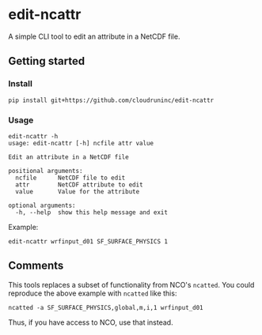 # edit-ncattr

A simple CLI tool to edit an attribute in a NetCDF file.

## Getting started

### Install

```
pip install git+https://github.com/cloudruninc/edit-ncattr
```

### Usage

```
edit-ncattr -h
usage: edit-ncattr [-h] ncfile attr value

Edit an attribute in a NetCDF file

positional arguments:
  ncfile      NetCDF file to edit
  attr        NetCDF attribute to edit
  value       Value for the attribute

optional arguments:
  -h, --help  show this help message and exit
```

Example:

```
edit-ncattr wrfinput_d01 SF_SURFACE_PHYSICS 1
```

## Comments

This tools replaces a subset of functionality from NCO's `ncatted`.
You could reproduce the above example with `ncatted` like this:

```
ncatted -a SF_SURFACE_PHYSICS,global,m,i,1 wrfinput_d01
```

Thus, if you have access to NCO, use that instead.
